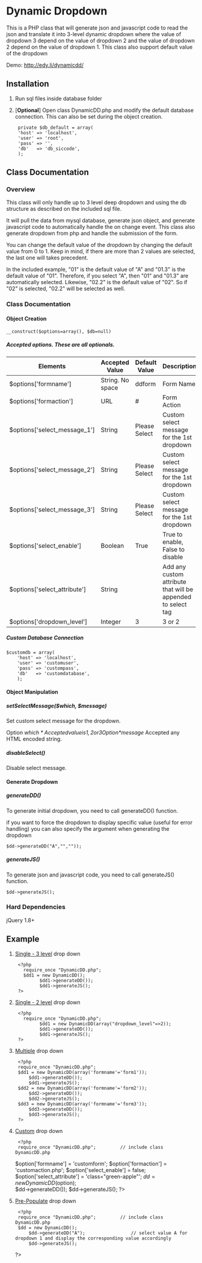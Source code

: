 # Dynamic Dropdown

This is a PHP class that will generate json and javascript code to read the json and translate it into 3-level dynamic dropdown where the value of dropdown 3 depend on the value of dropdown 2 and the value of dropdown 2 depend on the value of dropdown 1. This class also support default value of the dropdown

Demo: http://edy.li/dynamicdd/

## Installation

1. Run sql files inside database folder
2. [**Optional**] Open class DynamicDD.php and modify the default database connection. This can also be set during the object creation.

    	private $db_default = array(
        'host' => 'localhost',
        'user' => 'root',
        'pass' => '',
        'db'   => 'db_siccode',
        );
        

## Class Documentation

### Overview 

This class will only handle up to 3 level deep dropdown and using the db structure as described on the included sql file. 

It will pull the data from mysql database, generate json object, and generate javascript code to automatically handle the on change event.
This class also generate dropdown from php and handle the submission of the form.

You can change the default value of the dropdown by changing the default value from 0 to 1. Keep in mind, if there are more than 2 values are selected, the last one will takes precedent. 

In the included example, "01" is the default value of "A" and "01.3" is the default value of "01". Therefore, if you select "A", then "01" and "01.3" are automatically selected. Likewise, "02.2" is the default value of "02". So if "02" is selected, "02.2" will be selected as well.

### Class Documentation

#### Object Creation

    __construct($options=array(), $db=null) 

##### Accepted options. These are all optionals.

Elements                        | Accepted Value   | Default Value | Description
------------------------------- | ---------------  | ------------- | ---------------------
$options['formname']            | String. No space | ddform        | Form Name
$options['formaction']          | URL              | #             | Form Action 
$options['select_message_1']    | String           | Please Select | Custom select message for the 1st dropdown
$options['select_message_2']    | String           | Please Select | Custom select message for the 1st dropdown
$options['select_message_3']    | String           | Please Select | Custom select message for the 1st dropdown
$options['select_enable']       | Boolean          | True          | True to enable, False to disable
$options['select_attribute']    | String 	         | <empty>       | Add any custom attribute that will be appended to select tag
$options['dropdown_level']      | Integer          | 3             | 3 or 2

##### Custom Database Connection

    $customdb = array(
        'host' => 'localhost',
        'user' => 'customuser',
        'pass' => 'custompass',
        'db'   => 'customdatabase',
        );

#### Object Manipulation

##### setSelectMessage($which, $message) 
Set custom select message for the dropdown.

Option *$which* 
Accepted value is 1,2 or 3
Option *$message*
Accepted any HTML encoded string.

##### disableSelect()
Disable select message.

#### Generate Dropdown

##### generateDD()
To generate initial dropdown, you need to call generateDD() function.

if you want to force the dropdown to display specific value (useful for error handling) you can also specify the argument when generating the dropdown
	
	$dd->generateDD("A","",""));

##### generateJS()
To generate json and javascript code, you need to call generateJS() function.

	$dd->generateJS();

### Hard Dependencies
jQuery 1.8+

Example
-------------------------

1. [Single - 3 level](http://edy.li/DynamicDD/example/single.php) drop down
   
    	<?php 
    	  require_once "DynamicDD.php";        
    	  $dd1 = new DynamicDD();      
				$dd1->generateDD());
				$dd1->generateJS();
    	?> 

2. [Single - 2 level](http://edy.li/DynamicDD/example/single2.php) drop down
   
    	<?php 
    	  require_once "DynamicDD.php";        
				$dd1 = new DynamicDD(array("dropdown_level"=>2));
				$dd1->generateDD());
				$dd1->generateJS();
    	?> 

3. [Multiple](http://edy.li/DynamicDD/example/multiple.php) drop down 

    	<?php 
	    require_once "DynamicDD.php";         
	    $dd1 = new DynamicDD(array('formname'='form1'));   
			$dd1->generateDD());
			$dd1->generateJS();
	    $dd2 = new DynamicDD(array('formname'='form2'));   
			$dd2->generateDD());
			$dd2->generateJS();
	    $dd3 = new DynamicDD(array('formname'='form3'));   
			$dd3->generateDD());
			$dd3->generateJS();
	    ?> 
	    
4. [Custom](http://edy.li/DynamicDD/example/custom.php) drop down

		<?php 
	    require_once "DynamicDD.php";         // include class DynamicDD.php
      $option['formname']      = 'customform';
      $option['formaction']    = 'customaction.php';
      $option['select_enable'] = false;
      $option['select_attribute'] = 'class="green-apple"';
	    $dd = new DynamicDD($option);    
			$dd->generateDD());
			$dd->generateJS();
    ?>

5. [Pre-Populate](http://edy.li/DynamicDD/example/prepopulate.php) drop down

		<?php 
	    require_once "DynamicDD.php";         // include class DynamicDD.php
	    $dd = new DynamicDD();    
			$dd->generateDD("A");                 // select value A for dropdown 1 and display the corresponding value accordingly
			$dd->generateJS();
    ?>
